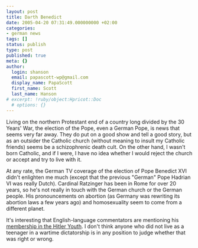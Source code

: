 ```yaml
---
layout: post
title: Darth Benedict
date: 2005-04-20 07:31:49.000000000 +02:00
categories:
- german news
tags: []
status: publish
type: post
published: true
meta: {}
author:
  login: shanson
  email: papascott-wp@gmail.com
  display_name: PapaScott
  first_name: Scott
  last_name: Hanson
# excerpt: !ruby/object:Hpricot::Doc
  # options: {}
---
```

<p>Living on the northern Protestant end of a country long divided by the 30 Years' War, the election of the Pope, even a German Pope, is news that seems very far away. They do put on a good show and tell a good story, but as an outsider the Catholic church (without meaning to insult my Catholic friends) seems be a schizophrenic death cult. On the other hand, I wasn't born Catholic, and if I were, I have no idea whether I would reject the church or accept and try to live with it. </p>
<p>At any rate, the German TV coverage of the election of Pope Benedict XVI didn't enlighten me much (except that the previous "German" Pope Hadrian VI was really Dutch). Cardinal Ratzinger has been in Rome for over 20 years, so he's not really in touch with the German church or the German people. His pronouncements on abortion (as Germany was rewriting its abortion laws a few years ago) and homosexuality seem to come from a different planet. </p>
<p>It's interesting that English-language commentators are mentioning his <a href="http://www.timesonline.co.uk/article/0,,2089-1572667,00.html">membership in the Hitler Youth</a>. I don't think anyone who did not live as a teenager in a wartime dictatorship is in any position to judge whether that was right or wrong.</p>

